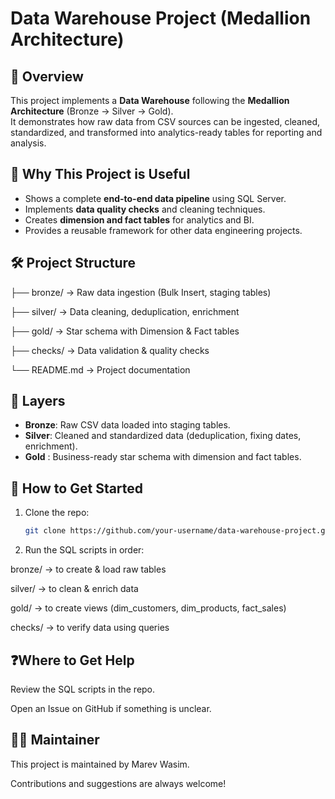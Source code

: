 # Data Warehouse Project (Medallion Architecture)

## 📌 Overview
This project implements a **Data Warehouse** following the **Medallion Architecture** (Bronze → Silver → Gold).  
It demonstrates how raw data from CSV sources can be ingested, cleaned, standardized, and transformed into analytics-ready tables for reporting and analysis.

## 🚀 Why This Project is Useful
- Shows a complete **end-to-end data pipeline** using SQL Server.  
- Implements **data quality checks** and cleaning techniques.  
- Creates **dimension and fact tables** for analytics and BI.  
- Provides a reusable framework for other data engineering projects.

## 🛠️ Project Structure
├── bronze/ → Raw data ingestion (Bulk Insert, staging tables)

├── silver/ → Data cleaning, deduplication, enrichment

├── gold/   → Star schema with Dimension & Fact tables

├── checks/ → Data validation & quality checks

└── README.md → Project documentation


## 📂 Layers
- **Bronze**: Raw CSV data loaded into staging tables.  
- **Silver**: Cleaned and standardized data (deduplication, fixing dates, enrichment).  
- **Gold**  : Business-ready star schema with dimension and fact tables.  

## 📝 How to Get Started
1. Clone the repo:
   ```bash
   git clone https://github.com/your-username/data-warehouse-project.git

2. Run the SQL scripts in order:

bronze/ → to create & load raw tables

silver/ → to clean & enrich data

gold/ → to create views (dim_customers, dim_products, fact_sales)

checks/ → to verify data using queries

## ❓Where to Get Help
Review the SQL scripts in the repo.

Open an Issue on GitHub if something is unclear.

## 👩‍💻 Maintainer
This project is maintained by Marev Wasim.

Contributions and suggestions are always welcome!
